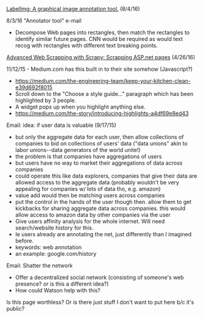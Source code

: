 [LabelImg: A graphical image annotation tool.](https://www.reddit.com/r/MachineLearning/comments/4w7me1/labelimg_a_graphical_image_annotation_tool/) (8/4/16)

8/3/16 "Annotator tool" e-mail
* Decompose Web pages into rectangles, then match the rectangles to identify similar future pages. CNN would be required as would text recog with rectangles with different text breaking points.

[Advanced Web Scrapping with Scrapy: Scrapping ASP.net pages](https://blog.scrapinghub.com/2016/04/20/scrapy-tips-from-the-pros-april-2016-edition/) (4/26/16)

11/12/15 - Medium.com has this built in to their site somehow (Javascript?)
* https://medium.com/the-engineering-team/keep-your-kitchen-clean-e39d692f8015
* Scroll down to the "Choose a style guide..." paragraph which has been highlighted by 3 people.
* A widget pops up when you highlight anything else.
* https://medium.com/the-story/introducing-highlights-a4df69e8ed43

Email: idea: if user data is valuable (9/17/15)
* but only the aggregate data for each user, then allow collections of companies to bid on collections of users' data ("data unions" akin to labor unions--data generators of the world unite!)
* the problem is that companies have aggregations of users
* but users have no way to market their aggregations of data across companies
* could operate this like data explorers, companies that give their data are allowed access to the aggregate data (probably wouldn't be very appealing for companies w/ lots of data tho, e.g. amazon)
* value add would then be matching users across companies
* put the control in the hands of the user though then.  allow them to get kickbacks for sharing aggregate data across companies.  this would allow access to amazon data by other companies via the user
* Give users affinity analysis for the whole internet. Will need search/website history for this.
* Ie users already are annotating the net, just differently than I imagined before.
* keywords: web annotation
* an example: google.com/history

Email: Shatter the network
* Offer a decentralized social network (consisting of someone's web presence? or is this a different idea?)
* How could Watson help with this?

Is this page worthless?  Or is there just stuff I don't want to put here b/c it's public?
